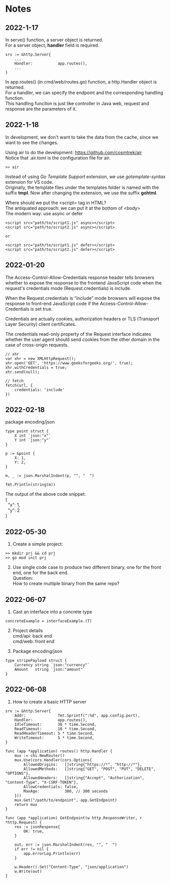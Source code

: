 # Notes

## 2022-1-17
In serve() function, a server object is returned.  
For a server object, **handler** field is required.  
```
srv := &http.Server{
    ...
    Handler:           app.routes(),
    ...
}
```

In app.routes() (in cmd/web/routes.go) function, a http.Handler object is returned.  
For a handler, we can specify the endpoint and the corresponding handling function.  
This handling funciton is just like controller in Java web, request and response are the parameters of it.  

## 2022-1-18
In development, we don't want to take the data from the cache, since we want to see the changes.  

Using air to do the development: https://github.com/cosmtrek/air  
Notice that .air.toml is the configuration file for air. 
```
>> air
```

Instead of using *Go Template Support* extension, we use *gotemplate-syntax* extension for VS code.  
Originally, the template files under the templates folder is named with the suffix **tmpl**.  Now after changing the extension, we use the suffix **gohtml**.  


Where should we put the \<script\> tag in HTML?  
The antiquated approach: we can put it at the bottom of \<body\>  
The modern way: use async or defer
```
<script src="path/to/script1.js" async></script>
<script src="path/to/script2.js" async></script>

or

<script src="path/to/script1.js" defer></script>
<script src="path/to/script2.js" defer></script>
```

## 2022-01-20
The Access-Control-Allow-Credentials response header tells browsers whether to expose the response to the frontend JavaScript code when the request's credentials mode (Request.credentials) is include.  

When the Request.credentials is “include” mode browsers will expose the response to front-end JavaScript code if the Access-Control-Allow-Credentials is set true.  

Credentials are actually cookies, authorization headers or TLS (Transport Layer Security) client certificates.  

The credentials read-only property of the Request interface indicates whether the user agent should send cookies from the other domain in the case of cross-origin requests.  

```
// xhr
var xhr = new XMLHttpRequest();
xhr.open('GET', 'https://www.geeksforgeeks.org/', true); 
xhr.withCredentials = true; 
xhr.send(null);

// fetch
fetch(url, {
    credentials: 'include'  
})
```

## 2022-02-18
package encoding/json  

```
type point struct {
    X int `json:"x"`
    Y int `json:"y"`
}

p := &point {
    X: 1,
    Y: 2,
}

m, _ := json.MarshalIndent(p, "", "  ")

fmt.Println(string(m))
```
The output of the above code snippet:  
{  
$~~$"x": 1,  
$~~$"y": 2  
}  

## 2022-05-30
1. Create a simple project:  
```
>> mkdir prj && cd prj
>> go mod init prj
```

2. Use single code case to produce two different binary, one for the front end, one for the back end.  
Question:  
How to create multiple binary from the same repo?

## 2022-06-07
1. Cast an interface into a concrete type
```
concreteExample = interfaceExample.(T)
```
2. Project details  
cmd/api: back end  
cmd/web: front end

3. Package encoding/json
```
type stripePayload struct {
	Currency string `json:"currency"`
	Amount   string `json:"amount"`
}
```

## 2022-06-08
1. How to create a basic HTTP server
```
srv := &http.Server{
    Addr:              fmt.Sprintf(":%d", app.config.port),
    Handler:           app.routes(),
    IdleTimeout:       30 * time.Second,
    ReadTimeout:       10 * time.Second,
    ReadHeaderTimeout: 5 * time.Second,
    WriteTimeout:      5 * time.Second,
}

func (app *application) routes() http.Handler {
	mux := chi.NewRouter()
	mux.Use(cors.Handler(cors.Options{
		AllowedOrigins:   []string{"https://*", "http://*"},
		AllowedMethods:   []string{"GET", "POST", "PUT", "DELETE", "OPTIONS"},
		AllowedHeaders:   []string{"Accept", "Authorization", "Content-Type", "X-CSRF-TOKEN"},
		AllowCredentials: false,
		MaxAge:           300, // 300 seconds
	}))
	mux.Get("/path/to/endpoint", app.GetEndpoint)
	return mux
}

func (app *application) GetEndpoint(w http.ResponseWriter, r *http.Request) {
	res := jsonResponse{
		OK: true,
	}

	out, err := json.MarshalIndent(res, "", "  ")
	if err != nil {
		app.errorLog.Println(err)
	}

	w.Header().Set("Content-Type", "json/application")
	w.Write(out)
}
```